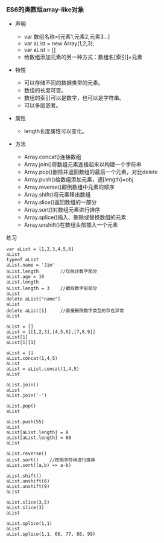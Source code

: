 ### ES6的类数组array-like对象 ###
- 声明
	- var 数组名称=[元素1,元素2,元素3...]
	- var aList = new Array(1,2,3);
	- var aList = []
	- 给数组添加元素的另一种方式：数组名[索引]=元素

- 特性
	- 可以存储不同的数据类型的元素。
	- 数组的长度可变。
	- 数组的索引可以是数字，也可以是字符串。
	- 可以多层嵌套。

- 属性
	- length长度属性可以变化。

- 方法
	- Array.concat()连接数组
	- Array.join()将数组元素连接起来以构建一个字符串
	- Array.pop()删除并返回数组的最后一个元素，对比delete
	- Array.push()给数组添加元素，通[length]=obj
	- Array.reverse()颠倒数组中元素的顺序
	- Array.shift()将元素移出数组
	- Array.slice()返回数组的一部分
	- Array.sort()对数组元素进行排序
	- Array.splice()插入、删除或替换数组的元素
	- Array.unshift()在数组头部插入一个元素

练习

	var aList = [1,2,3,4,5,6]
	aList
	typeof aList
	aList.name = 'Jim'
	aList.length		//仅统计数字部分
	aList.age = 18
	aList.length
	aList.length = 3	//截取数字前部分
	aList
	delete aList["name"]
	aList
	delete aList[1]		//直接删除数字类型的存在异常
	aList
	
	aList = []
	aList = [[1,2,3],[4,5,6],[7,8,9]]
	aList[1]
	aList[1][1]
	
	aList = []
	aList.concat(1,4,5)
	aList
	aList = aList.concat(1,4,5)
	aList
	
	aList.join()
	aList
	aList.join('-')
	
	aList.pop()
	aList
	
	aList.push(55)
	aList
	aList[aList.length] = 8
	aList[aList.length] = 88
	aList
	
	aList.reverse()
	aList.sort()	//按照字符串进行排序
	aList.sort((a,b) => a-b)
	
	aList.shift()
	aList.unshift(6)
	aList.unshift(9)
	aList
	
	aList.slice(3,5)
	aList.slice(3)
	aList
	
	aList.splice(1,1)
	aList
	aList.splice(1,1, 66, 77, 88, 99)






